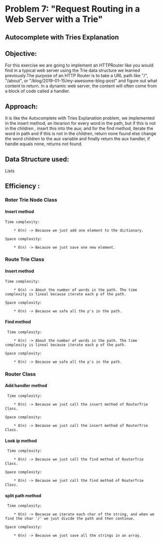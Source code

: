 # Problem 7: "Request Routing in a Web Server with a Trie"



## Autocomplete with Tries Explanation


## Objective:

For this exercise we are going to implement an HTTPRouter like you would find in a typical web server using the Trie data structure we learned previously.The purpose of an HTTP Router is to take a URL path like "/", "/about", or "/blog/2019-01-15/my-awesome-blog-post" and figure out what content to return. In a dynamic web server, the content will often come from a block of code called a handler.


## Approach:

It is like the Autocomplete with Tries Explanation problem, we implemented in the insert method, an iterarion for every word in the path, but if this is not in the children , insert this into the aux; and for the find method, iterate the word in path and if this is not in the children, return none found else change the word children to the aux variable and finally return the aux handler, if handle equals none, returns not found. 


## Data Structure used: 

Lists


## Efficiency :


### Roter Trie Node Class

#### Insert method 

    Time complexity:
        
        * O(n) -> Because we just add one element to the dictionary.

    Space complexity:
    
        * O(n) -> Because we just save one new element. 

 
### Route Trie Class

#### Insert method 

    Time complexity:
        
        * O(n) -> About the number of words in the path. The time complexity is lineal because iterate each p of the path.

    Space complexity:
    
        * O(n) -> Because we safe all the p's in the path. 

    

#### Find method 

     Time complexity:
        
        * O(n) -> About the number of words in the path. The time complexity is lineal because iterate each p of the path.

    Space complexity:
    
        * O(n) -> Because we safe all the p's in the path. 



### Router Class

####  Add handler method 

     Time complexity:
        
        * O(n) -> Because we just call the insert method of RouterTrie Class. 

    Space complexity:
    
        * O(n) -> Because we just call the insert method of RouterTrie Class. 


####  Look ip method 

     Time complexity:
        
        * O(n) -> Because we just call the find method of RouterTrie Class.

    Space complexity:
    
        * O(n) -> Because we just call the find method of RouterTrie Class.
        
        
####  split path method 

     Time complexity:
        
        * O(n) -> Because we iterate each char of the string, and when we find the char '/' we just divide the path and then continue.  

    Space complexity:
    
        * O(n) -> Because we just save all the strings in an array. 


